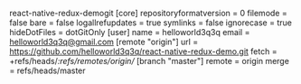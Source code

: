 react-native-redux-demogit
[core]
	repositoryformatversion = 0
	filemode = false
	bare = false
	logallrefupdates = true
	symlinks = false
	ignorecase = true
	hideDotFiles = dotGitOnly
[user]
    name = helloworld3q3q
    email = helloworld3q3q@gmail.com
[remote "origin"]
    url = https://github.com/helloworld3q3q/react-native-redux-demo.git
    fetch = +refs/heads/*:refs/remotes/origin/*
[branch "master"]
	remote = origin
	merge = refs/heads/master
